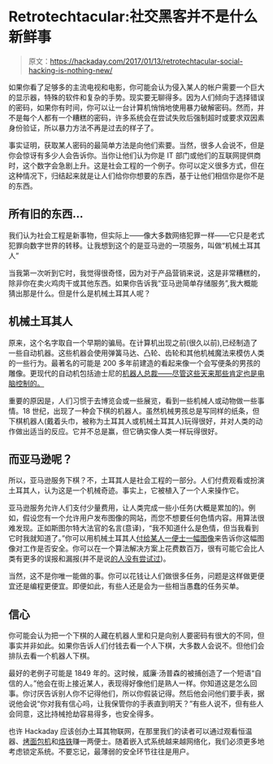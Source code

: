 # Retrotechtacular:社交黑客并不是什么新鲜事

> 原文：<https://hackaday.com/2017/01/13/retrotechtacular-social-hacking-is-nothing-new/>

如果你看了足够多的主流电视和电影，你可能会认为侵入某人的帐户需要一个巨大的显示器，特殊的软件和复杂的手势。现实要无聊得多。因为人们倾向于选择错误的密码，如果你有时间，你可以让一台计算机悄悄地使用暴力破解密码。然而，并不是每个人都有一个糟糕的密码，许多系统会在尝试失败后强制超时或要求双因素身份验证，所以暴力方法不再是过去的样子了。

事实证明，获取某人密码的最简单方法是向他们索要。当然，很多人会说不，但是你会惊讶有多少人会告诉你。当你让他们认为你是 IT 部门或他们的互联网提供商时，这个数字会急剧上升。这是社会工程的一个例子。你可以定义很多方式，但在这种情况下，归结起来就是让人们给你你想要的东西，基于让他们相信你是你不是的东西。

## 所有旧的东西…

我们认为社会工程是新事物，但实际上——像大多数网络犯罪一样——它只是老式犯罪向数字世界的转移。让我想到这个的是亚马逊的一项服务，叫做“机械土耳其人”

当我第一次听到它时，我觉得很奇怪，因为对于产品营销来说，这是非常糟糕的，除非你在卖火鸡肉干或其他东西。如果你告诉我“亚马逊简单存储服务”,我大概能猜出那是什么。但是什么是机械土耳其人呢？

## 机械土耳其人

原来，这个名字取自一个早期的骗局。在计算机出现之前(很久以前),已经制造了一些自动机器。这些机器会使用弹簧马达、凸轮、齿轮和其他机械魔法来模仿人类的一些行为。最著名的可能是 200 多年前建造的看起来像一个会写便条的男孩的雕像。更现代的自动机包括迪士尼的[机器人总裁——尽管这些天来那些肯定也是电脑控制的。](http://www.popularmechanics.com/technology/robots/a23699/robot-presidents-disney/)

重要的原因是，人们习惯于去博览会或一些展览，看到一些机械人或动物做一些事情。18 世纪，出现了一种会下棋的机器人。虽然机械男孩总是写同样的纸条，但下棋机器人(戴着头巾，被称为土耳其人或机械土耳其人)玩得很好，并对人类的动作做出适当的反应。它并不总是赢，但它确实像人类一样玩得很好。

## 而亚马逊呢？

所以，亚马逊服务下棋？不，土耳其人是社会工程的一部分。人们付费观看或扮演土耳其人，认为这是一个机械奇迹。事实上，它被植入了一个人来操作它。

亚马逊服务允许人们支付少量费用，让人类完成一些小任务(大概是累加的)。例如，假设您有一个允许用户发布图像的网站，而您不想要任何色情内容。用算法很难发现。正如斯图尔特大法官的名言(意译)，“我不知道什么是色情，但当我看到它时我就知道了。”你可以用机械土耳其人[付给某人一便士一幅图像](https://signalvnoise.com/posts/2229-sortfolio-uses-amazons-mechanical)来告诉你这幅图像对工作是否安全。你可以在一个算法解决方案上花费数百万，很有可能它会比人类有更多的误报和漏报(并不是说[的人没有尝试过](https://lizrush.gitbooks.io/algorithms-for-webdevs-ebook/content/chapters/nudity-detection.html))。

当然，这不是你唯一能做的事。你可以花钱让人们做很多任务，问题是这样做更便宜还是编程更便宜。即便如此，有些人还是会为一些相当愚蠢的任务买单。

## 信心

你可能会认为把一个下棋的人藏在机器人里和只是向别人要密码有很大的不同，但事实并非如此。如果你告诉人们付钱去看一个人下棋，大多数人会说不。但他们会排队去看一个机器人下棋。

最好的老例子可能是 1849 年的。这时候，威廉·汤普森的被捕创造了一个短语“自信的人。”他会在街上接近某人，表现得好像他们是熟人一样。你知道这是怎么回事。你讨厌告诉别人你不记得他们，所以你假装记得。然后他会问他们要手表，据说他会说“你对我有信心吗，让我保管你的手表直到明天？”有些人说不，但有些人会同意，这比持械抢劫容易得多，也安全得多。

也许 Hackaday 应该创办土耳其物联网，在那里我们的读者可以通过观看恒温器、[烤面包机](http://hackaday.com/2008/12/16/twittering-toaster/)和[烙铁](http://hackaday.com/2015/07/19/the-internet-of-soldering-irons/)赚一两便士。随着嵌入式系统越来越网络化，我们必须更多地考虑锁定系统。不要忘记，最薄弱的安全环节往往是用户。